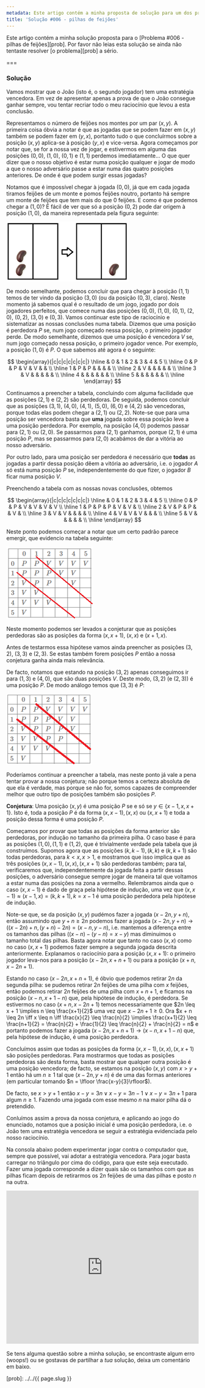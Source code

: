 ```yaml
---
metadata: Este artigo contém a minha proposta de solução para um dos problemas deste blogue.
title: 'Solução #006 - pilhas de feijões'
---
```


Este artigo contém a minha solução proposta para o [Problema #006 - pilhas de feijões][prob]. Por favor não leias esta solução se ainda não tentaste resolver [o problema][prob] a sério.

===

### Solução

Vamos mostrar que o João (isto é, o segundo jogador) tem uma estratégia vencedora. Em vez de apresentar apenas a prova de que o João consegue ganhar sempre, vou tentar recriar todo o meu raciocínio que levou a esta conclusão.

Representamos o número de feijões nos montes por um par $(x, y)$. A primeira coisa óbvia a notar é que as jogadas que se podem fazer em $(x, y)$ também se podem fazer em $(y, x)$, portanto tudo o que concluírmos sobre a posição $(x, y)$ aplica-se à posição $(y, x)$ e vice-versa. Agora começamos por notar que, se for a nossa vez de jogar, e estivermos em alguma das posições $(0, 0)$, $(1, 0)$, $(0, 1)$ e $(1, 1)$ perdemos imediatamente... O que quer dizer que o nosso objetivo é estar numa posição qualquer e jogar de modo a que o nosso adversário passe a estar numa das quatro posições anteriores. De onde é que podem surgir essas jogadas?

Notamos que é impossível chegar à jogada $(0, 0)$, já que em cada jogada tiramos feijões de um monte e pomos feijões noutro, portanto há sempre um monte de feijões que tem mais do que $0$ feijões. E como é que podemos chegar a $(1, 0)$? É fácil de ver que só a posição $(0, 2)$ pode dar origem à posição $(1, 0)$, da maneira representada pela figura seguinte:

![A posição (2, 0) transforma-se na posição (0, 1)](move_basic.png)

De modo semelhante, podemos concluir que para chegar à posição $(1, 1)$ temos de ter vindo da posição $(3, 0)$ (ou da posição $(0, 3)$, claro). Neste momento já sabemos qual é o resultado de um jogo, jogado por dois jogadores perfeitos, que comece numa das posições $(0, 0)$, $(1, 0)$, $(0, 1)$, $(2, 0)$, $(0, 2)$, $(3, 0)$ e $(0, 3)$. Vamos continuar este tipo de raciocínio e sistematizar as nossas conclusões numa tabela. Dizemos que uma posição é perdedora $P$ se, num jogo começado nessa posição, o primeiro jogador perde. De modo semelhante, dizemos que uma posição é vencedora $V$ se, num jogo começado nessa posição, o primeiro jogador vence. Por exemplo, a posição $(1, 0)$ é $P$. O que sabemos até agora é o seguinte:

$$
\begin{array}{|c|c|c|c|c|c|c|}
\hline & 0 & 1 & 2 & 3 & 4 & 5 \\
\hline
 0 & P & P & V & V & & \\
\hline 1 &  P & P & & & & \\
\hline
 2 &  V &  & & & & \\
\hline 3 & V & & & & & \\
\hline 4 &  &  & & & & \\
\hline 5 &  & & & & & \\
\hline
\end{array}
$$

Continuamos a preencher a tabela, concluindo com alguma facilidade que as posições $(2, 1)$ e $(2, 2)$ são perdedoras. De seguida, podemos concluir que as posições $(3, 1)$, $(4, 0)$, $(4, 1)$, $(5, 0)$, $(6, 0)$ e $(4, 2)$ são vencedoras, porque todas elas podem chegar a $(2, 1)$ ou $(2, 2)$. Note-se que para uma posição ser vencedora basta que **uma** jogada sobre essa posição leve a uma posição perdedora. Por exemplo, na posição $(4, 0)$ podemos passar para $(2, 1)$ ou $(2, 0)$. Se passarmos para $(2, 1)$ ganhamos, porque $(2, 1)$ é uma posição $P$, mas se passarmos para $(2, 0)$ acabámos de dar a vitória ao nosso adversário.

Por outro lado, para uma posição ser perdedora é necessário que **todas** as jogadas a partir dessa posição dêem a vitória ao adversário, i.e. o jogador $A$ só está numa posição $P$ se, independentemente do que fizer, o jogador $B$ ficar numa posição $V$.

Preenchendo a tabela com as nossas novas conclusões, obtemos

$$
\begin{array}{|c|c|c|c|c|c|c|}
\hline & 0 & 1 & 2 & 3 & 4 & 5 \\
\hline
 0 & P & P & V & V & V & V \\
\hline 1 &  P & P & P & V & V & \\
\hline
 2 &  V & P & P & & V & \\
\hline 3 & V & V & & & & \\
\hline 4 & V  & V & V & & & \\
\hline 5 & V  & & & & & \\
\hline
\end{array}
$$

Neste ponto podemos começar a notar que um certo padrão parece emergir, que evidencio na tabela seguinte:

![Tabela de cima com o padrão em evidência](pattern.png)

Neste momento podemos ser levados a conjeturar que as posições perdedoras são as posições da forma $(x, x+1)$, $(x, x)$ e $(x+1, x)$.

Antes de testarmos essa hipótese vamos ainda preencher as posições $(3, 2)$, $(3, 3)$ e $(2, 3)$. Se estas também forem posições $P$ então a nossa conjetura ganha ainda mais relevância.

De facto, notamos que estando na posição $(3, 2)$ apenas conseguimos ir para $(1, 3)$ e $(4, 0)$, que são duas posições $V$. Deste modo, $(3, 2)$ (e $(2, 3)$) é uma posição $P$. De modo análogo temos que $(3, 3)$ é $P$:

![Tabela de cima com o padrão ainda mais demarcado](pattern2.png)

Poderíamos continuar a preencher a tabela, mas neste ponto já vale a pena tentar provar a nossa conjetura; não porque temos a certeza absoluta de que ela é verdade, mas porque se não for, somos capazes de compreender melhor que outro tipo de posições também são posições $P$.

**Conjetura**: Uma posição $(x,y)$ é uma posição $P$ se e só se $y \in \{x-1, x, x+1\}$. Isto é, toda a posição $P$ é da forma $(x,x-1),(x,x)$ ou $(x,x+1)$ e toda a posição dessa forma é uma posição $P$.

Começamos por provar que todas as posições da forma anterior são perdedoras, por indução no tamanho da primeira pilha. O caso base é para as posições $(1,0), (1,1)$ e $(1,2)$, que é trivialmente verdade pela tabela que já construímos. Supomos agora que as posições $(k,k-1), (k,k)$ e $(k,k+1)$ são todas perdedoras, para $k < x, x>1$, e mostramos que isso implica que as três posições $(x,x-1), (x,x), (x,x+1)$ são perdedoras também; para tal, verificaremos que, independentemente da jogada feita a partir dessas posições, o adversário consegue sempre jogar de maneira tal que voltamos a estar numa das posições na zona a vermelho. Relembramos ainda que o caso $(x, x-1)$ é dado de graça pela hipótese de indução, uma vez que $(x, x-1) \approx (x-1, x) = (k, k+1), k=x-1$ é uma posição perdedora pela hipótese de indução.

Note-se que, se da posição $(x, y)$ pudémos fazer a jogada $(x - 2n, y + n)$, então assumindo que $y + n \geq 2n$ podemos fazer a jogada $(x - 2n, y+n) \to ((x-2n) + n, (y+n) - 2n) = (x - n, y - n)$, i.e. mantemos a diferença entre os tamanhos das pilhas ($(x-n)-(y-n) = x-y$) mas diminuimos o tamanho total das pilhas. Basta agora notar que tanto no caso $(x,x)$ como no caso $(x,x+1)$ podemos fazer sempre a segunda jogada descrita anteriormente. Explanamos o raciocínio para a posição $(x, x+1)$: o primeiro jogador leva-nos para a posição $(x - 2n, x + n + 1)$ ou para a posição $(x + n, x - 2n + 1)$.

Estando no caso $(x - 2n, x + n + 1)$, é óbvio que podemos retirar $2n$ da segunda pilha: se pudemos retirar $2n$ feijões de uma pilha com $x$ feijões, então podemos retirar $2n$ feijões de uma pilha com $x + n + 1$, e ficamos na posição $(x - n, x + 1 - n)$ que, pela hipótese de indução, é perdedora. Se estivermos no caso $(x + n, x - 2n + 1)$ temos necessariamente que $2n \leq x + 1 \implies n \leq \frac{x+1}{2}$ uma vez que $x-2n+1\geq 0$. Ora $x + n \leq 2n \iff x \leq n \iff \frac{x}{2} \leq \frac{n}{2} \implies \frac{x+1}{2} \leq \frac{n+1}{2} = \frac{n}{2} + \frac{1}{2} \leq \frac{n}{2} + \frac{n}{2} = n$ e portanto podemos fazer a jogada $(x - 2n, x + n + 1) \to (x - n, x + 1 - n)$ que, pela hipótese de indução, é uma posição perdedora.

Concluímos assim que todas as posições da forma $(x, x-1), (x,x), (x, x+1)$ são posições perdedoras. Para mostrarmos que todas as posições perdedoras são desta forma, basta mostrar que qualquer outra posição é uma posição vencedora; de facto, se estamos na posição $(x, y)$ com $x > y+1$ então há um $n \geq 1$ tal que $(x - 2n, y + n)$ é de uma das formas anteriores (em particular tomando $n = \lfloor \frac{x-y}{3}\rfloor$).

De facto, se $x > y + 1$ então $x - y = 3n \vee x - y = 3n-1 \vee x - y = 3n + 1$ para algum $n \geq 1$. Fazendo uma jogada com esse mesmo $n$ na maior pilha dá o pretendido.

Conluímos assim a prova da nossa conjetura, e aplicando ao jogo do enunciado, notamos que a posição inicial é uma posição perdedora, i.e. o João tem uma estratégia vencedora se seguir a estratégia evidenciada pelo nosso raciocínio.

Na consola abaixo podem experimentar jogar contra o computador que, sempre que possível, vai adotar a estratégia vencedora. Para jogar basta carregar no triângulo por cima do código, para que este seja executado. Fazer uma jogada corresponde a dizer quais são os tamanhos com que as pilhas ficam depois de retirarmos os $2n$ feijões de uma das pilhas e posto $n$ na outra.

<iframe allowfullscreen="true" allowtransparency="true" frameborder="no" height="400px" sandbox="allow-forms allow-pointer-lock allow-popups allow-same-origin allow-scripts allow-modals" scrolling="no" src="https://repl.it/@RojerGS/PerfectStackedBeans?lite=true" width="100%"></iframe>

Se tens alguma questão sobre a minha solução, se encontraste algum erro (woops!) ou se gostavas de partilhar a *tua* solução, deixa um comentário em baixo.

[prob]: ../../{{ page.slug }}
